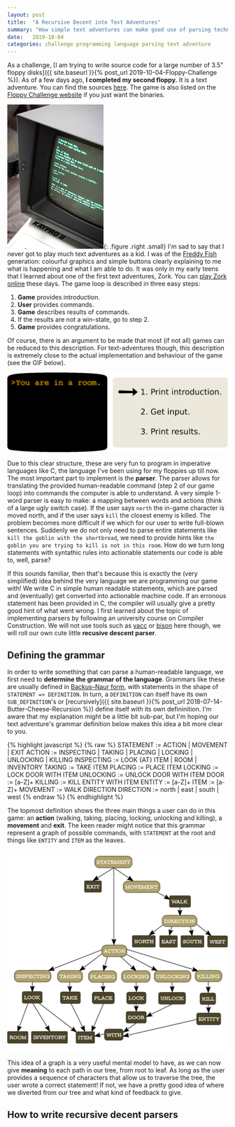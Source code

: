 ```yaml
---
layout: post
title:  "A Recursive Decent into Text Adventures"
summary: "How simple text adventures can make good use of parsing techniques."
date:   2019-10-04
categories: challenge programming language parsing text adventure
---
```


As a challenge, [I am trying to write source code for a large number of 3.5" floppy disks]({{ site.baseurl }}{% post_url 2019-10-04-Floppy-Challenge %}). As of a few days ago, **I completed my second floppy.** It is a text adventure. You can find the sources [here](https://github.com/LucvandenBrand/FloppyChallenge/tree/master/floppies/text-adventure). The game is also listed on the [Floppy Challenge website](https://floppychallenge.com) if you just want the binaries.

![Tiled Image](/assets/posts/2020-2-23-Text-adventure/Zork_photo.jpg "Photo from Wikipedia."){: .figure .right .small}
I'm sad to say that I never got to play much text adventures as a kid. I was of the [Freddy Fish](https://en.wikipedia.org/wiki/Freddi_Fish) generation: colourful graphics and simple buttons clearly explaining to me what is happening and what I am able to do. It was only in my early teens that I learned about one of the first text adventures, Zork. You can [play Zork online](https://archive.org/details/msdos_Zork_I_-_The_Great_Underground_Empire_1980) these days. The game loop is described in three easy steps:

1. **Game** provides introduction.
2. **User** provides commands.
3. **Game** describes results of commands.
4. If the results are not a win-state, go to step 2.
5. **Game** provides congratulations.

Of course, there is an argument to be made that most (if not all) games can be reduced to this description. For text-adventures though, this description is extremely close to the actual implementation and behaviour of the game (see the GIF below).

![Animated Game Loop](/assets/posts/2020-2-23-Text-adventure/game_loop.gif "The game loop.")

Due to this clear structure, these are very fun to program in imperative languages like C, the language I've been using for my floppies up till now. The most important part to implement is the **parser**. The parser allows for translating the provided human-readable command (step 2 of our game loop) into commands the computer is able to understand. A very simple 1-word parser is easy to make: a mapping between words and actions (think of a large ugly switch case). If the user says `north` the in-game character is moved north, and if the user says `kill` the closest enemy is killed. The problem becomes more difficult if we which for our user to write full-blown sentences. Suddenly we do not only need to parse entire statements like `kill the goblin with the shortbread`, we need to provide hints like `the goblin you are trying to kill is not in this room`. How do we turn long statements with syntathic rules into actionable statements our code is able to, well, parse?

If this sounds familiar, then that's because this is exactly the (very simplified) idea behind the very language we are programming our game with! We write C in simple human readable statements, which are parsed and (eventually) get converted into actionable machine code. If an erronous statement has been provided in C, the compiler will usually give a pretty good hint of what went wrong. I first learned about the topic of implementing parsers by following an university course on Compiler Construction. We will not use tools such as [yacc]() or [bison]() here though, we will roll our own cute little **recusive descent parser**.

## Defining the grammar
In order to write something that can parse a human-readable language, we first need to **determine the grammar of the language**. Grammars like these are usually defined in [Backus–Naur form](https://en.wikipedia.org/wiki/Backus%E2%80%93Naur_form), with statements in the shape of `STATEMENT => DEFINITION`. In turn, a `DEFINITION` can itself have its own `SUB_DEFINITION`'s or [recursively]({{ site.baseurl }}{% post_url 2018-07-14-Butter-Cheese-Recursion %}) define itself with its own defininition. I'm aware that my explanation might be a little bit sub-par, but I'm hoping our text adventure's grammar definition below makes this idea a bit more clear to you.

{% highlight javascript %}
{% raw %}
STATEMENT := ACTION | MOVEMENT | EXIT
ACTION := INSPECTING | TAKING | PLACING | LOCKING | UNLOCKING | KILLING
INSPECTING := LOOK {AT} ITEM | ROOM | INVENTORY
TAKING := TAKE ITEM
PLACING := PLACE ITEM
LOCKING := LOCK DOOR WITH ITEM
UNLOCKING := UNLOCK DOOR WITH ITEM
DOOR := [a-Z]+
KILLING := KILL ENTITY WITH ITEM
ENTITY := [a-Z]+
ITEM := [a-Z]+
MOVEMENT := WALK DIRECTION
DIRECTION := north | east | south | west
{% endraw %}
{% endhighlight %}

The topmost definition shows the three main things a user can do in this game: an **action** (walking, taking, placing, locking, unlocking and killing), a **movement** and **exit**. The keen reader might notice that this grammar represent a graph of possible commands, with `STATEMENT` at the root and things like `ENTITY` and `ITEM` as the leaves.

![Grammar Graph](/assets/posts/2020-2-23-Text-adventure/grammar_graph.svg "Grammar Graph.")

This idea of a graph is a very useful mental model to have, as we can now give **meaning** to each path in our tree, from root to leaf. As long as the user provides a sequence of characters that allow us to traverse the tree, the user wrote a correct statement! If not, we have a pretty good idea of where we diverted from our tree and what kind of feedback to give.

## How to write recursive decent parsers
